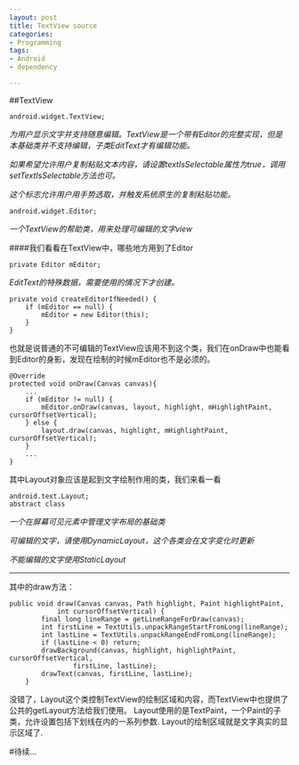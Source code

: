 ```yaml
---
layout: post
title: TextView source
categories:
- Programming
tags:
- Android
- dependency

---
```


##TextView


```
android.widget.TextView;
```
*为用户显示文字并支持随意编辑。TextView是一个带有Editor的完整实现，但是本基础类并不支持编辑，子类EditText才有编辑功能。*

*如果希望允许用户复制粘贴文本内容，请设置textIsSelectable属性为true，调用setTextIsSelectable方法也可。*

*这个标志允许用户用手势选取，并触发系统原生的复制粘贴功能。*


```
android.widget.Editor;
```
*一个TextView的帮助类，用来处理可编辑的文字view*

####我们看看在TextView中，哪些地方用到了Editor
```
private Editor mEditor;
```
*EditText的特殊数据，需要使用的情况下才创建。*

```
private void createEditorIfNeeded() {
    if (mEditor == null) {
        mEditor = new Editor(this);
    }
}
```
也就是说普通的不可编辑的TextView应该用不到这个类，我们在onDraw中也能看到Editor的身影，发现在绘制的时候mEditor也不是必须的。


```
@Override
protected void onDraw(Canvas canvas){
	...
	if (mEditor != null) {
		mEditor.onDraw(canvas, layout, highlight, mHighlightPaint, cursorOffsetVertical);
	} else {
		layout.draw(canvas, highlight, mHighlightPaint, cursorOffsetVertical);
    }
	...
}
```
其中Layout对象应该是起到文字绘制作用的类，我们来看一看

```
android.text.Layout;
abstract class
```

*一个在屏幕可见元素中管理文字布局的基础类*

*可编辑的文字，请使用DynamicLayout，这个各类会在文字变化时更新*

*不能编辑的文字使用StaticLayout*

---

其中的draw方法：

```
public void draw(Canvas canvas, Path highlight, Paint highlightPaint,
            int cursorOffsetVertical) {
        final long lineRange = getLineRangeForDraw(canvas);
        int firstLine = TextUtils.unpackRangeStartFromLong(lineRange);
        int lastLine = TextUtils.unpackRangeEndFromLong(lineRange);
        if (lastLine < 0) return;
        drawBackground(canvas, highlight, highlightPaint, cursorOffsetVertical,
                firstLine, lastLine);
        drawText(canvas, firstLine, lastLine);
    }

```
没错了，Layout这个类控制TextView的绘制区域和内容，而TextView中也提供了公共的getLayout方法给我们使用。
Layout使用的是TextPaint，一个Paint的子类，允许设置包括下划线在内的一系列参数.
Layout的绘制区域就是文字真实的显示区域了.

#待续...



